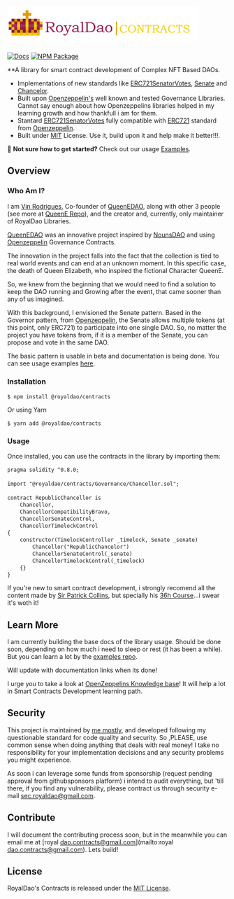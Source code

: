 # <img src="https://github.com/RoyalDAO/royaldao-contracts/blob/RELEASE/assets/images/RoyalDAO_Logo.png" alt="RoyalDao" height="80px">

[![Docs](https://img.shields.io/badge/docs-%F0%9F%93%84-blue)](https://royaldao.gitbook.io/royaldao-contracts/)
[![NPM Package](https://img.shields.io/npm/v/@royaldao/contracts.svg)](https://www.npmjs.org/package/@royaldao/contracts)

**A library for smart contract development of Complex NFT Based DAOs.

 * Implementations of new standards like [ERC721SenatorVotes](https://github.com/RoyalDAO/royaldao-contracts/blob/RELEASE/contracts/Token/ERC721/extensions/ERC721SenatorVotes.sol), [Senate](https://github.com/RoyalDAO/royaldao-contracts/blob/RELEASE/contracts/Governance/Senate.sol) and [Chancelor](https://github.com/RoyalDAO/royaldao-contracts/blob/RELEASE/contracts/Governance/Chancelor.sol).
 * Built upon [Openzeppelin's](https://www.openzeppelin.com/contracts) well known and tested Governance Libraries. Cannot say enough about how Openzeppelins libraries helped in my learning growth and how thankfull i am for them.
 * Stantard [ERC721SenatorVotes](https://github.com/RoyalDAO/royaldao-contracts/blob/RELEASE/contracts/Token/ERC721/extensions/ERC721SenatorVotes.sol) fully compatible with [ERC721](https://docs.openzeppelin.com/contracts/4.x/erc721) standard from [Openzeppelin](https://www.openzeppelin.com/contracts).
 * Built under [MIT](https://github.com/RoyalDAO/royaldao-contracts/blob/RELEASE/LICENSE) License. Use it, build upon it and help make it better!!!.

:mage: **Not sure how to get started?** Check out our usage [Examples](https://github.com/RoyalDAO/examples).

## Overview

### Who Am I?

I am [Vin Rodrigues](https://github.com/rodriguesmvinicius), Co-founder of [QueenEDAO](https://queene.wtf/), along with other 3 people (see more at [QueenE Repo](https://github.com/rodriguesmvinicius/QueenE_Contracts/blob/HEAD/README.md)), and the creator and, currently, only maintainer of RoyalDao Libraries.

[QueenEDAO](https://queene.wtf/) was an innovative project inspired by [NounsDAO](https://nouns.wtf/) and using [Openzeppelin](https://www.openzeppelin.com/) Governance Contracts.

The innovation in the project falls into the fact that the collection is tied to real world events and can end at an unknown moment.
In this specific case, the death of Queen Elizabeth, who inspired the fictional Character QueenE.

So, we knew from the beginning that we would need to find a solution to keep the DAO running and Growing after the event, that came sooner than any of us imagined.

With this background, I envisioned the Senate pattern. Based in the Governor pattern, from [Openzeppelin](https://www.openzeppelin.com/), the Senate allows multiple tokens (at this point, only ERC721) to participate into one single DAO. So, no matter the project you have tokens from, if it is a member of the Senate, you can propose and vote in the same DAO.

The basic pattern is usable in beta and documentation is being done. You can see usage examples [here](https://github.com/RoyalDAO/examples).

### Installation

```console
$ npm install @royaldao/contracts
```
Or using Yarn
```console
$ yarn add @royaldao/contracts
```

### Usage

Once installed, you can use the contracts in the library by importing them:

```solidity
pragma solidity ^0.8.0;

import "@royaldao/contracts/Governance/Chancellor.sol";

contract RepublicChancellor is
    Chancellor,
    ChancellorCompatibilityBravo,
    ChancellorSenateControl,
    ChancellorTimelockControl
{
    constructor(TimelockController _timelock, Senate _senate)
        Chancellor("RepublicChancelor")
        ChancellorSenateControl(_senate)
        ChancellorTimelockControl(_timelock)
    {}
}
```

If you're new to smart contract development, i strongly recomend all the content made by [Sir Patrick Collins](https://www.youtube.com/c/PatrickCollins), but specially his [36h Course](https://www.youtube.com/watch?v=gyMwXuJrbJQ)...i swear it's woth it!

## Learn More

I am currently building the base docs of the library usage. Should be done soon, depending on how much i need to sleep or rest (it has been a while).
But you can learn a lot by the [examples repo](https://github.com/RoyalDAO/examples).

Will update with documentation links when its done!

I urge you to take a look at [OpenZeppelins Knowledge base](https://docs.openzeppelin.com/)! It will help a lot in Smart Contracts Development learning path.

## Security

This project is maintained by [me mostly](https://github.com/rodriguesmvinicius), and developed following my questionable standard for code quality and security. So ,PLEASE, use common sense when doing anything that deals with real money! I take no responsibility for your implementation decisions and any security problems you might experience.

As soon i can leverage some funds from sponsorship (request pending approval from githubsponsors platform) i intend to audit everything, but 'till there, if you find any vulnerability, please contract us through security e-mail [sec.royaldao@gmail.com](mailto:sec.royaldao@gmail.com).

## Contribute

I will document the contributing process soon, but in the meanwhile you can email me at [royal dao.contracts@gmail.com](mailto:royal dao.contracts@gmail.com). Lets build!

## License

RoyalDao's Contracts is released under the [MIT License](LICENSE).
